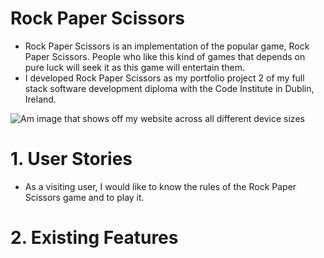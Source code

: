# Rock Paper Scissors

+ Rock Paper Scissors is an implementation of the popular game, Rock Paper Scissors. People who like this kind of games that depends on pure luck will seek it as this game will entertain them.
+ I developed Rock Paper Scissors as my portfolio project 2 of my full stack software development diploma with the Code Institute in Dublin, Ireland.
  
![Am image that shows off my website across all different device sizes]()

# 1. User Stories

+ As a visiting user, I would like to know the rules of the Rock Paper Scissors game and to play it.

# 2. Existing Features
